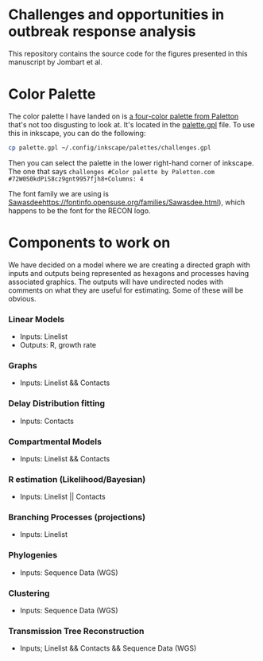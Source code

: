 # Challenges and opportunities in outbreak response analysis

This repository contains the source code for the figures presented
in this manuscript by Jombart et al.


# Color Palette

The color palette I have landed on is [a four-color palette from Paletton](http://paletton.com/#uid=72W0S0kdPiS8cz9gnt9957fjh8+) 
that's not too disgusting to look at. It's located in the [palette.gpl](palette.gpl) 
file. To use this in inkscape, you can do the following:

```sh
cp palette.gpl ~/.config/inkscape/palettes/challenges.gpl
```

Then you can select the palette in the lower right-hand corner of inkscape. The
one that says `challenges #Color palette by Paletton.com #72W0S0kdPiS8cz9gnt9957fjh8+Columns: 4`

The font family we are using is [Sawasdee]()https://fontinfo.opensuse.org/families/Sawasdee.html), 
which happens to be the font for the RECON logo. 

# Components to work on

We have decided on a model where we are creating a directed graph with inputs
and outputs being represented as hexagons and processes having associated
graphics. The outputs will have undirected nodes with comments on what they are
useful for estimating. Some of these will be obvious.

### Linear Models

 - Inputs: Linelist
 - Outputs: R, growth rate

### Graphs

 - Inputs: Linelist && Contacts

### Delay Distribution fitting

 - Inputs: Contacts

### Compartmental Models

 - Inputs: Linelist && Contacts

### R estimation (Likelihood/Bayesian)

 - Inputs: Linelist || Contacts

### Branching Processes (projections)

 - Inputs: Linelist

### Phylogenies

 - Inputs: Sequence Data (WGS)

### Clustering

 - Inputs: Sequence Data (WGS)

### Transmission Tree Reconstruction

 - Inputs; Linelist && Contacts && Sequence Data (WGS)
